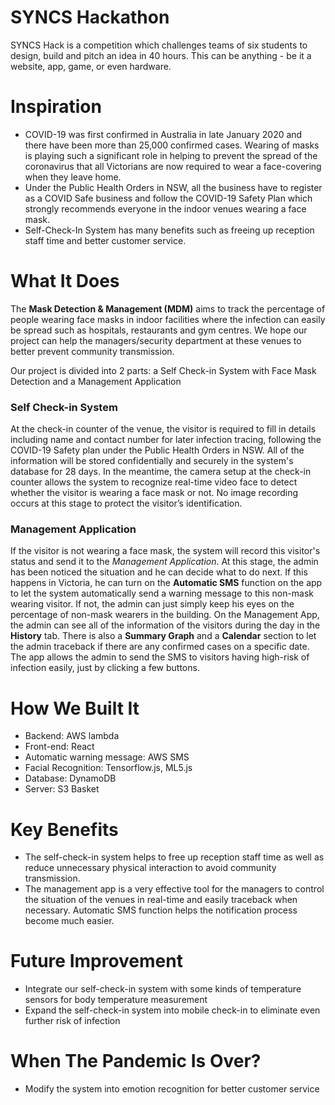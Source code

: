 # SYNCS Hackathon

SYNCS Hack is a competition which challenges teams of six students to design, build and pitch an idea in 40 hours. This can be anything - be it a website, app, game, or even hardware.

# Inspiration
* COVID-19 was first confirmed in Australia in late January 2020 and there have been more than 25,000 confirmed cases. Wearing of masks is playing such a significant role in helping to prevent the spread of the coronavirus that all Victorians are now required to wear a face-covering when they leave home.
* Under the Public Health Orders in NSW, all the business have to register as a COVID Safe business and follow the COVID-19 Safety Plan which strongly recommends everyone in the indoor venues wearing a face mask.
*  Self-Check-In System has many benefits such as freeing up reception staff time and better customer service.

# What It Does
The  **Mask Detection & Management (MDM)** aims to track the percentage of people wearing face masks in indoor facilities where the infection can easily be spread such as hospitals, restaurants and gym centres. We hope our project can help the managers/security department at these venues to better prevent community transmission.

Our project is divided into 2 parts: a Self Check-in System with Face Mask Detection and a Management Application
### Self Check-in System
At the check-in counter of the venue, the visitor is required to fill in details including name and contact number for later infection tracing, following the COVID-19 Safety plan under the Public Health Orders in NSW. All of the information will be stored confidentially and securely in the system's database for 28 days. In the meantime, the camera setup at the check-in counter allows the system to recognize real-time video face to detect whether the visitor is wearing a face mask or not. No image recording occurs at this stage to protect the visitor’s identification.

### Management Application
If the visitor is not wearing a face mask, the system will record this visitor's status and send it to the _Management Application_. At this stage, the admin has been noticed the situation and he can decide what to do next. If this happens in Victoria, he can turn on the **Automatic SMS** function on the app to let the system automatically send a warning message to this non-mask wearing visitor. If not, the admin can just simply keep his eyes on the percentage of non-mask wearers in the building. On the Management App, the admin can see all of the information of the visitors during the day in the **History** tab. There is also a **Summary Graph** and a **Calendar** section to let the admin traceback if there are any confirmed cases on a specific date. The app allows the admin to send the SMS to visitors having high-risk of infection easily, just by clicking a few buttons.

# How We Built It
* Backend: AWS lambda
* Front-end: React
* Automatic warning message: AWS SMS
* Facial Recognition: Tensorflow.js, ML5.js
* Database: DynamoDB
* Server: S3 Basket

# Key Benefits
* The self-check-in system helps to free up reception staff time as well as reduce unnecessary physical interaction to avoid community transmission.
* The management app is a very effective tool for the managers to control the situation of the venues in real-time and easily traceback when necessary. Automatic SMS function helps the notification process become much easier.

# Future Improvement
* Integrate our self-check-in system with some kinds of temperature sensors for body temperature measurement
* Expand the self-check-in system into mobile check-in to eliminate even further risk of infection

# When The Pandemic Is Over?
* Modify the system into emotion recognition for better customer service


